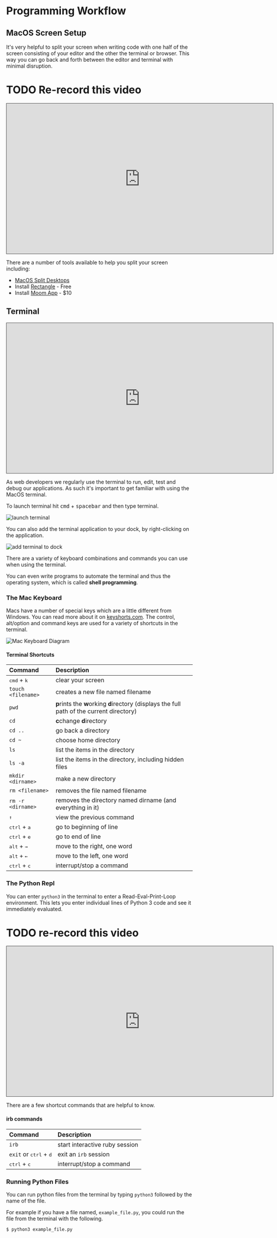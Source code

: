 # Programming Workflow

## MacOS Screen Setup

It's very helpful to split your screen when writing code with one half of the screen consisting of your editor and the other the terminal or browser.  This way you can go back and forth between the editor and terminal with minimal disruption. 

# TODO Re-record this video

<iframe src="https://adaacademy.hosted.panopto.com/Panopto/Pages/Embed.aspx?id=d9dba6a8-04d8-4161-8950-abd6002cb7c7&autoplay=false&offerviewer=true&showtitle=true&showbrand=false&start=0&interactivity=all" width=720 height=405 style="border: 1px solid #464646;" allowfullscreen allow="autoplay"></iframe>

There are a number of tools available to help you split your screen including:

* [MacOS Split Desktops](https://www.digitaltrends.com/computing/how-to-use-split-view-on-a-mac/)
* Install [Rectangle](https://rectangleapp.com/) - Free
* Install [Moom App](https://manytricks.com/moom/) - $10

## Terminal

<iframe src="https://adaacademy.hosted.panopto.com/Panopto/Pages/Embed.aspx?id=2cdaf784-ea88-4e27-872f-abd6002f4863&autoplay=false&offerviewer=true&showtitle=true&showbrand=false&start=0&interactivity=all" width=720 height=405 style="border: 1px solid #464646;" allowfullscreen allow="autoplay"></iframe>

As web developers we regularly use the terminal to run, edit, test and debug our applications.  As such it's important to get familiar with using the MacOS terminal. 

To launch terminal hit <kbd>cmd</kbd> + <kbd>spacebar</kbd> and then type terminal.  

![launch terminal](images/launch-terminal.png)

You can also add the terminal application to your dock, by right-clicking on the application. 

![add terminal to dock](images/add-to-dock.png)

There are a variety of keyboard combinations and commands you can use when using the terminal.

You can even write programs to automate the terminal and thus the operating system, which is called **shell programming**.  

### The Mac Keyboard

Macs have a number of special keys which are a little different from Windows.  You can read more about it on [keyshorts.com](https://keyshorts.com/blogs/blog/41999105-the-ultimate-guide-to-macbook-keyboard).  The control, alt/option and command keys are used for a variety of shortcuts in the terminal.

![Mac Keyboard Diagram](images/keyboard.png)

#### Terminal Shortcuts

| Command                             | Description                                                                                         |
| :---------------------------------- | :-------------------------------------------------------------------------------------------------- |
| <kbd>cmd</kbd> + <kbd>k</kbd>       | clear your screen                                                                                   |
| `touch <filename>`                  | creates a new file named filename                                                                   |
| `pwd`                               | <b>p</b>rints the <b>w</b>orking <b>d</b>irectory (displays the full path of the current directory) |
| `cd`                                | <b>c</b>change <b>d</b>irectory                                                                     |
| `cd ..`                             | go back a directory                                                                                 |
| `cd ~`                              | choose home directory                                                                               |
| `ls`                                | list the items in the directory                                                                     |
| `ls -a`                             | list the items in the directory, including hidden files                                             |
| `mkdir <dirname>`                   | make a new directory                                                                                |
| `rm <filename>`                     | removes the file named filename                                                                     |
| `rm -r <dirname>`                   | removes the directory named dirname (and everything in it)                                          |
| <kbd>&#8593;</kbd>                  | view the previous command                                                                           |
| <kbd>ctrl</kbd> + <kbd>a</kbd>      | go to beginning of line                                                                             |
| <kbd>ctrl</kbd> + <kbd>e</kbd>      | go to end of line                                                                                   |
| <kbd>alt</kbd> + <kbd>&#8594;</kbd> | move to the right, one word                                                                         |
| <kbd>alt</kbd> + <kbd>&#8592;</kbd> | move to the left, one word                                                                          |
| <kbd>ctrl</kbd> + <kbd>c</kbd>      | interrupt/stop a command                                                                            |

### The Python Repl

You can enter `python3` in the terminal to enter a Read-Eval-Print-Loop environment.  This lets you enter individual lines of Python 3 code and see it immediately evaluated.

# TODO re-record this video

<iframe src="https://adaacademy.hosted.panopto.com/Panopto/Pages/Embed.aspx?id=8fdf1e1d-c8e1-40d7-a639-abd60032162e&autoplay=false&offerviewer=true&showtitle=true&showbrand=false&start=0&interactivity=all" width=720 height=405 style="border: 1px solid #464646;" allowfullscreen allow="autoplay"></iframe>

There are a few shortcut commands that are helpful to know.

#### irb commands

| Command                                  | Description                    |
| :--------------------------------------- | :----------------------------- |
| `irb`                                    | start interactive ruby session |
| `exit` or <kbd>ctrl</kbd> + <kbd>d</kbd> | exit an `irb` session          |
| <kbd>ctrl</kbd> + <kbd>c</kbd>           | interrupt/stop a command       |

### Running Python Files

You can run python files from the terminal by typing `python3` followed by the name of the file.  

For example if you have a file named, `example_file.py`, you could run the file from the terminal with the following.

```bash
$ python3 example_file.py
```



